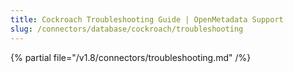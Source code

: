 ```yaml
---
title: Cockroach Troubleshooting Guide | OpenMetadata Support
slug: /connectors/database/cockroach/troubleshooting
---
```


{% partial file="/v1.8/connectors/troubleshooting.md" /%}
